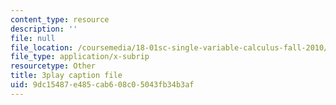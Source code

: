 ```yaml
---
content_type: resource
description: ''
file: null
file_location: /coursemedia/18-01sc-single-variable-calculus-fall-2010/9dc15487e485cab608c05043fb34b3af_e4cURLXGjrM.srt
file_type: application/x-subrip
resourcetype: Other
title: 3play caption file
uid: 9dc15487-e485-cab6-08c0-5043fb34b3af
---
```

